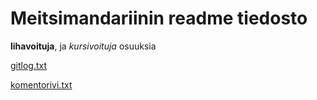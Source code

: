 <h1>Meitsimandariinin readme tiedosto</h1>
<b>lihavoituja</b>, ja <em>kursivoituja</em> osuuksia


[gitlog.txt](laskarit/viikko1/gitlog.txt)

[komentorivi.txt](laskarit/viikko1/komentorivi.txt)
